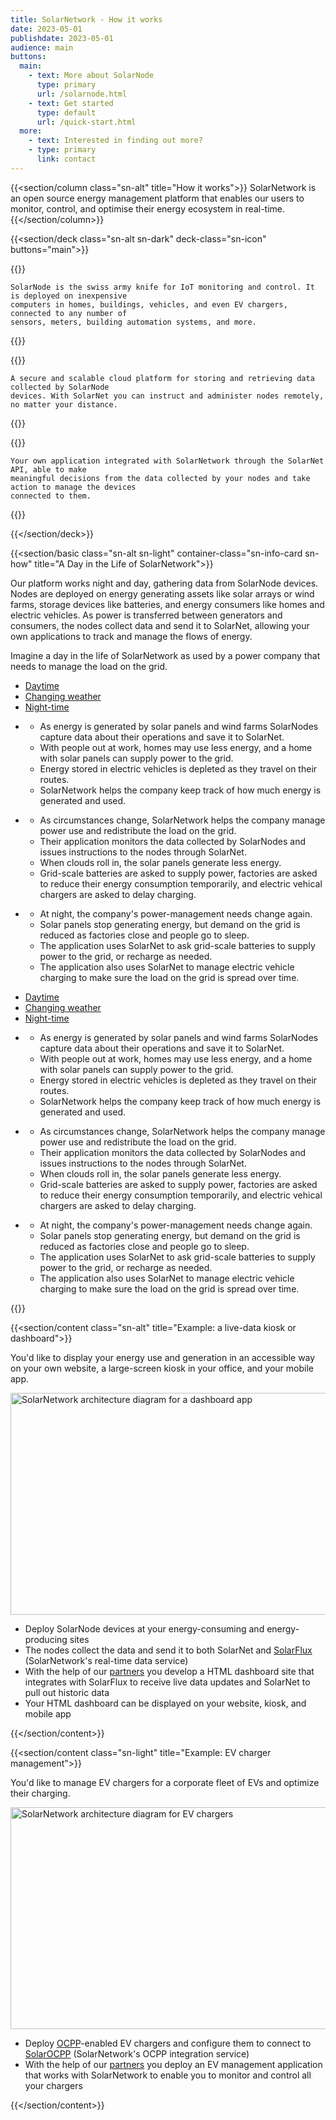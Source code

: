 ```yaml
---
title: SolarNetwork - How it works
date: 2023-05-01
publishdate: 2023-05-01
audience: main
buttons:
  main:
    - text: More about SolarNode
      type: primary
      url: /solarnode.html
    - text: Get started
      type: default
      url: /quick-start.html
  more:
    - text: Interested in finding out more?
    - type: primary
      link: contact
---
```

{{<section/column class="sn-alt" title="How it works">}}
SolarNetwork is an open source energy management platform that enables our users to monitor,
control, and optimise their energy ecosystem in real-time.
{{</section/column>}}

{{<section/deck class="sn-alt sn-dark" deck-class="sn-icon" buttons="main">}}

  {{<deck-card title="SolarNode"
    img="/img/how-it-works/solarnode-icon.svg"
    alt="Icon for a SolarNode computer device." >}}

    SolarNode is the swiss army knife for IoT monitoring and control. It is deployed on inexpensive
    computers in homes, buildings, vehicles, and even EV chargers, connected to any number of
    sensors, meters, building automation systems, and more.
  {{</deck-card>}}

  {{<deck-card title="SolarNet"
    img="/img/how-it-works/solarnet-icon.svg"
    alt="Icon for SolarNet cloud service." >}}

    A secure and scalable cloud platform for storing and retrieving data collected by SolarNode
    devices. With SolarNet you can instruct and administer nodes remotely, no matter your distance.
  {{</deck-card>}}

  {{<deck-card title="SolarApp"
    img="/img/how-it-works/cloud-app.svg"
    alt="Icon for a SolarApp application." >}}

    Your own application integrated with SolarNetwork through the SolarNet API, able to make
    meaningful decisions from the data collected by your nodes and take action to manage the devices
    connected to them.
  {{</deck-card>}}

{{</section/deck>}}

{{<section/basic class="sn-alt sn-light" container-class="sn-info-card sn-how" title="A Day in the Life of SolarNetwork">}}
<p>
  Our platform works night and day, gathering data from SolarNode devices. Nodes are deployed on
  energy generating assets like solar arrays or wind farms, storage devices like batteries, and
  energy consumers like homes and electric vehicles. As power is transferred between generators and
  consumers, the nodes collect data and send it to SolarNet, allowing your own applications to track
  and manage the flows of energy.
</p>
<p>
Imagine a day in the life of SolarNetwork as used by a power company that needs to manage
the load on the grid.
</p>

<div class="uk-visible@l">
  <ul class="uk-subnav uk-subnav-pill uk-flex uk-flex-center" uk-switcher>
    <li><a href="#">Daytime</a></li>
    <li><a href="#">Changing weather</a></li>
    <li><a href="#">Night-time</a></li>
  </ul>

  <ul class="uk-switcher">
    <li class="sn-row">
      <div class="sn-notes">
        <ul class="uk-list">
          <li>As energy is generated by solar panels and wind farms SolarNodes capture data about their operations and save it to SolarNet.
          <li>With people out at work, homes may use less energy, and a home with solar panels can supply power to the grid. </li>
          <li>Energy stored in electric vehicles is depleted as they travel on their routes.</li>
          <li>SolarNetwork helps the company keep track of how much energy is generated and used.</li>
        </ul>
      </div>
      <lottie-player
        src="/img/lotties/Desktop_FullSun_1440x1148.json"
        background="transparent"
        speed="1"
        loop
        autoplay
      ></lottie-player>
    </li>
    <li class="sn-row">
      <div class="sn-notes">
        <ul class="uk-list">
          <li>As circumstances change, SolarNetwork helps the company manage power use and redistribute the load on the grid.</li>
          <li>Their application monitors the data collected by SolarNodes and issues instructions to the nodes through SolarNet.</li>
          <li>When clouds roll in, the solar panels generate less energy.</li>
          <li>Grid-scale batteries are asked to supply power, factories are asked to reduce their energy consumption temporarily, and electric vehical chargers are asked to delay charging.</li>
        </ul>
      </div>
      <lottie-player
        src="/img/lotties/Desktop_PartialSun_1440x1148.json"
        background="transparent"
        speed="1"
        loop
        autoplay
      ></lottie-player>
    </li>
    <li class="sn-row">
      <div class="sn-notes">
        <ul class="uk-list">
          <li>At night, the company's power-management needs change again.</li>
          <li>Solar panels stop generating energy, but demand on the grid is reduced as factories close and people go to sleep.</li>
          <li>The application uses SolarNet to ask grid-scale batteries to supply power to the grid, or recharge as needed.</li>
          <li>The application also uses SolarNet to manage electric vehicle charging to make sure the load on the grid is spread over time. </li>
        </ul>
      </div>
      <lottie-player
        src="/img/lotties/Desktop_Night_1440x1148.json"
        background="transparent"
        speed="1"
        loop
        autoplay
      ></lottie-player>
    </li>
  </ul>
</div>

<div class="uk-hidden@l">
  <ul class="uk-subnav uk-subnav-pill" uk-switcher>
    <li><a href="#">Daytime</a></li>
    <li><a href="#">Changing weather</a></li>
    <li><a href="#">Night-time</a></li>
  </ul>

  <ul class="uk-switcher">
    <li class="sn-row">
      <div class="sn-notes">
        <ul class="uk-list">
          <li>As energy is generated by solar panels and wind farms SolarNodes capture data about their operations and save it to SolarNet.
          <li>With people out at work, homes may use less energy, and a home with solar panels can supply power to the grid.</li>
          <li>Energy stored in electric vehicles is depleted as they travel on their routes.</li>
          <li>SolarNetwork helps the company keep track of how much energy is generated and used.</li>
        </ul>
      </div>
      <lottie-player
        src="/img/lotties/Mobile_FullSun_320x684.json"
        background="transparent"
        speed="1"
        loop
        autoplay
      ></lottie-player>
    </li>
    <li class="sn-row">
      <div class="sn-notes">
        <ul class="uk-list">
          <li>As circumstances change, SolarNetwork helps the company manage power use and redistribute the load on the grid.</li>
          <li>Their application monitors the data collected by SolarNodes and issues instructions to the nodes through SolarNet.</li>
          <li>When clouds roll in, the solar panels generate less energy.</li>
          <li>Grid-scale batteries are asked to supply power, factories are asked to reduce their energy consumption temporarily, and electric vehical chargers are asked to delay charging.</li>
        </ul>
      </div>
      <lottie-player
        src="/img/lotties/Mobile_PartialSun_320x684.json"
        background="transparent"
        speed="1"
        loop
        autoplay
      ></lottie-player>
    </li>
    <li class="sn-row">
      <div class="sn-notes">
        <ul class="uk-list">
          <li>At night, the company's power-management needs change again.</li>
          <li>Solar panels stop generating energy, but demand on the grid is reduced as factories close and people go to sleep.</li>
          <li>The application uses SolarNet to ask grid-scale batteries to supply power to the grid, or recharge as needed.</li>
          <li>The application also uses SolarNet to manage electric vehicle charging to make sure the load on the grid is spread over time.</li>
        </ul>
      </div>
      <lottie-player
        src="/img/lotties/Mobile_Night_320x684.json"
        background="transparent"
        speed="1"
        loop
        autoplay
      ></lottie-player>
    </li>
  </ul>
</div>
{{</section/basic>}}

{{<section/content class="sn-alt" title="Example: a live-data kiosk or dashboard">}}

You'd like to display your energy use and generation in an accessible way on your own website, a
large-screen kiosk in your office, and your mobile app.

<img src="/img/how-it-works/sn-ref-integration-dashboard.svg" alt="SolarNetwork architecture diagram for a dashboard app" width="914" height="355" />

* Deploy SolarNode devices at your energy-consuming and energy-producing sites
* The nodes collect the data and send it to both SolarNet and [SolarFlux](https://github.com/SolarNetwork/solarnetwork/wiki/SolarFlux-API)
  (SolarNetwork's real-time data service)
* With the help of our [partners](/partners.md) you develop a HTML dashboard site that integrates with SolarFlux
  to receive live data updates and SolarNet to pull out historic data
* Your HTML dashboard can be displayed on your website, kiosk, and mobile app

{{</section/content>}}

{{<section/content class="sn-light" title="Example: EV charger management">}}

You'd like to manage EV chargers for a corporate fleet of EVs and optimize their charging.

<img src="/img/how-it-works/sn-ref-integration-ev-charging.svg" alt="SolarNetwork architecture diagram for EV chargers" width="914" height="355" />

* Deploy [OCPP](https://openchargealliance.org/)-enabled EV chargers and configure them to connect to
 [SolarOCPP](https://github.com/SolarNetwork/solarnetwork/wiki/OCPP) (SolarNetwork's OCPP integration service)
* With the help of our [partners](/partners.md) you deploy an EV management application that works with SolarNetwork to
  enable you to monitor and control all your chargers

{{</section/content>}}

